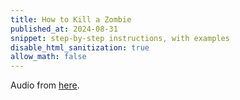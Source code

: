 ```yaml
---
title: How to Kill a Zombie
published_at: 2024-08-31
snippet: step-by-step instructions, with examples
disable_html_sanitization: true
allow_math: false
---
```


<canvas id="glitch_loop_oscillator"></canvas>

Audio from [here](https://youtu.be/49Tuck7eMqo).
<!-- Audio from [here](https://youtu.be/VeiM3sm6blY?si=VgLal3JLali_A_0I&t=3651). -->

<script>
   const cnv = document.getElementById (`glitch_loop_oscillator`)
   cnv.width = cnv.parentNode.scrollWidth
   cnv.height = cnv.width * 9 / 16

   const ctx = cnv.getContext (`2d`)
   ctx.fillStyle = `black`
   ctx.fillRect (0, 0, cnv.width, cnv.height)

   const a = {
      ctx: new AudioContext (),
      phase: 0
   }

   a.ctx.suspend ()

   const point_phase = e => {
      const { target: { 
         offsetLeft, offsetTop, offsetWidth, offsetHeight 
      } } = e

      const abs = {
         x: e.clientX ? e.clientX : e.touches[0].clientX,
         y: e.clientY ? e.clientY : e.touches[0].clientY
      }

      const x = (abs.x - offsetLeft) / offsetWidth
      const y = (abs.y - offsetTop)  / offsetHeight

      return { x, y }
   }

   const midi_to_freq = n => 440 * Math.pow (2, (n - 69) / 12)

   const notes = {
      root: 78,
      chord: [ -4, -2, 2, 4, 6, 7, 9, 11 ],
      fine_tune: 1 / 3,
      i: 0,
   }

   notes.next = () => {
      const f = midi_to_freq (notes.root + notes.chord[notes.i] + notes.fine_tune)
      notes.i++
      notes.i %= notes.chord.length
      return f
   }

   const init_audio = async () => {
      a.ctx.resume ()
      
      const impulse_response = await fetch (`reverb/R1NuclearReactorHall.m4a`)
      const array_buf = await impulse_response.arrayBuffer ()
      const audio_buf = await a.ctx.decodeAudioData (array_buf)

      a.rev = a.ctx.createConvolver ()
      a.rev.buffer = audio_buf

      a.wet = a.ctx.createGain ()
      a.wet.gain.value = 0
      a.wet.connect (a.rev).connect (a.ctx.destination)

      // const asset = await fetch (`/240831/relation_defamiliarised_mono.mp3`)
      const asset = await fetch (`/240831/we_might_not_like_it.mp3`)
      const array_buffer = await asset.arrayBuffer ()
      const audio_buffer = await a.ctx.decodeAudioData (array_buffer)
      const audio_data = audio_buffer.getChannelData(0)

      a.wave_form = []

      for (let x = 0; x < cnv.width; x++) {
         const norm_wave = audio_data[Math.floor (audio_data.length * x / cnv.width)]
         const y = (1 + norm_wave) * (cnv.height / 2)
         a.wave_form.push (y)
      }

      await a.ctx.audioWorklet.addModule (`scripts/glitch_loop_osc.js`)
      a.sample = new AudioWorkletNode (a.ctx, `glitch_loop_osc`, {
         processorOptions: {
            audio_data
         }
      })

      a.sample.port.onmessage = e => {
         a.phase = e.data
      }

      a.sample.connect (a.ctx.destination)
      a.sample.connect (a.wet)

      a.freq  = await a.sample.parameters.get (`freq`)
      a.fulcrum = await a.sample.parameters.get (`fulcrum`)
      a.open = await a.sample.parameters.get (`open`)

      draw_frame ()
   }

   cnv.onpointerdown = e => {
      if (a.ctx.state != `running`) init_audio ()
      else {
         const t = a.ctx.currentTime

         a.freq.setValueAtTime (notes.next (), t)

         a.fulcrum.cancelScheduledValues (t)
         a.fulcrum.setValueAtTime (a.phase, t)
         a.fulcrum.linearRampToValueAtTime (point_phase (e).x, t + 2)

         a.open.cancelScheduledValues (t)
         a.open.setValueAtTime (0, t)
         a.open.linearRampToValueAtTime (1, t + 5)
         a.open.linearRampToValueAtTime (0, t + 10)
         a.open.linearRampToValueAtTime (1, t + 20)

         a.wet.gain.cancelScheduledValues (t)
         a.wet.gain.linearRampToValueAtTime (0, t + 0.2)
         a.wet.gain.setValueAtTime (0, t + 5)
         a.wet.gain.linearRampToValueAtTime (1, t + 10)
         a.wet.gain.linearRampToValueAtTime (0, t + 20)
      }
   }

   const draw_frame = milli_s => {
      requestAnimationFrame (draw_frame)
      // const t = milli_s * 0.001

      a.sample.port.postMessage (`get_phase`)
      
      ctx.clearRect (0, 0, cnv.width, cnv.height)

      ctx.beginPath ()
      a.wave_form.forEach ((y, x) => {
         ctx.moveTo (x, cnv.height / 2)
         ctx.lineTo (x, y)
      })

      ctx.strokeStyle = `black`
      ctx.stroke ()   

      ctx.beginPath ()
      const x = Math.floor (a.phase * cnv.width)
      ctx.moveTo (x, 0)
      ctx.lineTo (x, cnv.height)

      ctx.strokeStyle = `red`
      ctx.stroke ()
   }   
</script>
